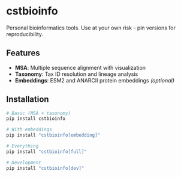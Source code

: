 # cstbioinfo

Personal bioinformatics tools. Use at your own risk - pin versions for reproducibility.

## Features

- **MSA**: Multiple sequence alignment with visualization
- **Taxonomy**: Tax ID resolution and lineage analysis  
- **Embeddings**: ESM2 and ANARCII protein embeddings *(optional)*

## Installation

```bash
# Basic (MSA + taxonomy)
pip install cstbioinfo

# With embeddings
pip install "cstbioinfo[embedding]"

# Everything
pip install "cstbioinfo[full]"

# Development
pip install "cstbioinfo[dev]"
```
